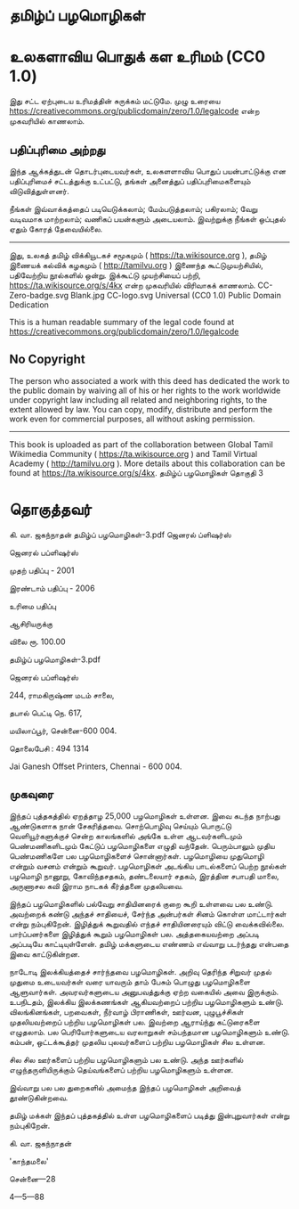 # தமிழ்ப் பழமொழிகள்
 # உலகளாவிய பொதுக் கள உரிமம் (CC0 1.0)
இது சட்ட ஏற்புடைய உரிமத்தின் சுருக்கம் மட்டுமே. முழு உரையை https://creativecommons.org/publicdomain/zero/1.0/legalcode என்ற முகவரியில் காணலாம்.


## பதிப்புரிமை அற்றது
இந்த ஆக்கத்துடன் தொடர்புடையவர்கள், உலகளளாவிய பொதுப் பயன்பாட்டுக்கு என பதிப்புரிமைச் சட்டத்துக்கு உட்பட்டு, தங்கள் அனைத்துப் பதிப்புரிமைகளையும் விடுவித்துள்ளனர்.

நீங்கள் இவ்வாக்கத்தைப் படியெடுக்கலாம்; மேம்படுத்தலாம்; பகிரலாம்; வேறு வடிவமாக மாற்றலாம்; வணிகப் பயன்களும் அடையலாம். இவற்றுக்கு நீங்கள் ஒப்புதல் ஏதும் கோரத் தேவையில்லை.
***
இது, உலகத் தமிழ் விக்கியூடகச் சமூகமும் ( https://ta.wikisource.org ), தமிழ் இணையக் கல்விக் கழகமும் ( http://tamilvu.org ) இணைந்த கூட்டுமுயற்சியில், பதிவேற்றிய நூல்களில் ஒன்று. இக்கூட்டு முயற்சியைப் பற்றி, https://ta.wikisource.org/s/4kx என்ற முகவரியில் விரிவாகக் காணலாம்.
CC-Zero-badge.svg 	Blank.jpg 	CC-logo.svg
Universal (CC0 1.0) Public Domain Dedication

This is a human readable summary of the legal code found at https://creativecommons.org/publicdomain/zero/1.0/legalcode


## No Copyright
The person who associated a work with this deed has dedicated the work to the public domain by waiving all of his or her rights to the work worldwide under copyright law including all related and neighboring rights, to the extent allowed by law.
You can copy, modify, distribute and perform the work even for commercial purposes, all without asking permission.
***
This book is uploaded as part of the collaboration between Global Tamil Wikimedia Community ( https://ta.wikisource.org ) and Tamil Virtual Academy ( http://tamilvu.org ). More details about this collaboration can be found at https://ta.wikisource.org/s/4kx. ﻿
தமிழ்ப் பழமொழிகள்
தொகுதி 3

# தொகுத்தவர்

கி. வா. ஜகந்நாதன்
தமிழ்ப் பழமொழிகள்-3.pdf
ஜெனரல் ப்ளிஷர்ஸ்

﻿ஜெனரல் பப்ளிஷர்ஸ்

முதற் பதிப்பு - 2001

இரண்டாம் பதிப்பு - 2006

உரிமை பதிப்பு

ஆசிரியருக்கு

விலை ரூ. 100.00




தமிழ்ப் பழமொழிகள்-3.pdf

ஜெனரல் பப்ளிஷர்ஸ்

244, ராமகிருஷ்ண மடம் சாலை,

தபால் பெட்டி நெ. 617,

மயிலாப்பூர், சென்னை-600 004.

தொலைபேசி : 494 1314





Jai Ganesh Offset Printers,
Chennai - 600 004. ﻿

## முகவுரை﻿


இந்தப் புத்தகத்தில் ஏறத்தாழ 25,000 பழமொழிகள் உள்ளன. இவை கடந்த நாற்பது ஆண்டுகளாக நான் சேகரித்தவை. சொற்பொழிவு செய்யும் பொருட்டு வெளியூர்களுக்குச் சென்ற காலங்களில் அங்கே உள்ள ஆடவர்களிடமும் பெண்மணிகளிடமும் கேட்டுப் பழமொழிகளை எழுதி வந்தேன். பெரும்பாலும் முதிய பெண்மணிகளே பல பழமொழிகளைச் சொன்னார்கள். பழமொழியை முதுமொழி என்றும் வசனம் என்றும் கூறுவர். பழமொழிகள் அடங்கிய பாடல்களைப் பெற்ற நூல்கள் பழமொழி நானூறு, கோவிந்தசதகம், தண்டலையார் சதகம், இரத்தின சபாபதி மாலை, அருணாசல கவி இராம நாடகக் கீர்த்தனை முதலியவை.

இந்தப் பழமொழிகளில் பல்வேறு சாதியினரைக் குறை கூறி உள்ளவை பல உண்டு. அவற்றைக் கண்டு அந்தச் சாதியைச், சேர்ந்த அன்பர்கள் சினம் கொள்ள மாட்டார்கள் என்று நம்புகிறேன். இழித்துக் கூறுவதில் எந்தச் சாதியினரையும் விட்டு வைக்கவில்லை. பார்ப்பனர்களை இழித்துக் கூறும் பழமொழிகள் பல. அத்தகையவற்றை அப்படி அப்படியே காட்டியுள்ளேன். தமிழ் மக்களுடைய எண்ணம் எவ்வாறு படர்ந்தது என்பதை இவை காட்டுகின்றன.

நாடோடி இலக்கியத்தைச் சார்ந்தவை பழமொழிகள். அறிவு தெரிந்த சிறுவர் முதல் முதுமை உடையவர்கள் வரை யாவரும் தாம் பேசும் பொழுது பழமொழிகளை ஆளுவார்கள். அவரவர்களுடைய அனுபவத்துக்கு ஏற்ற வகையில் அவை இருக்கும். உபநிடதம், இலக்கிய இலக்கணங்கள் ஆகியவற்றைப் பற்றிய பழமொழிகளும் உண்டு. விலங்கினங்கள், பறவைகள், நீர்வாழ் பிராணிகள், ஊர்வன, புழுபூச்சிகள் முதலியவற்றைப் பற்றிய பழமொழிகள் பல. இவற்றை ஆராய்ந்து கட்டுரைகளை எழுதலாம். பல பெரியோர்களுடைய வரலாறுகள் சம்பந்தமான பழமொழிகளும் உண்டு. கம்பன், ஒட்டக்கூத்தர் முதலிய புலவர்களைப் பற்றிய பழமொழிகள் சில உள்ளன.

சில சில ஊர்களைப் பற்றிய பழமொழிகளும் பல உண்டு. அந்த ஊர்களில் எழுந்தருளியிருக்கும் தெய்வங்களைப் பற்றிய பழமொழிகளும் உள்ளன.

இவ்வாறு பல பல துறைகளில் அமைந்த இந்தப் பழமொழிகள் அறிவைத் தூண்டுகின்றவை.

தமிழ் மக்கள் இந்தப் புத்தகத்தில் உள்ள பழமொழிகளைப் படித்து இன்புறுவார்கள் என்று நம்புகிறேன்.

கி. வா. ஜகந்நாதன்


'காந்தமலை'

சென்னை—28

4—5—88 